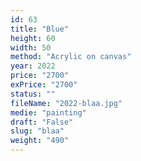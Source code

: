```yaml
---
id: 63
title: "Blue"
height: 60
width: 50
method: "Acrylic on canvas"
year: 2022
price: "2700"
exPrice: "2700"
status: ""
fileName: "2022-blaa.jpg"
medie: "painting"
draft: "False"
slug: "blaa"
weight: "490"
---
```

